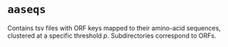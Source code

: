 # `aaseqs`

Contains tsv files with ORF keys mapped to their amino-acid sequences, clustered at a specific threshold $p$.
Subdirectories correspond to ORFs.
